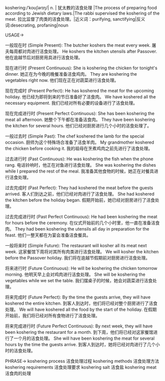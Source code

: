 koshering:/ˈkoʊʃərɪŋ/| n. | 犹太教的洁食处理 |The process of preparing food according to Jewish dietary laws.|The rabbi supervised the koshering of the meat. 拉比监督了肉类的洁食处理。|近义词：purifying, sanctifying|反义词:desecrating,  profaning|noun


USAGE->

一般现在时 (Simple Present):
The butcher koshers the meat every week.  屠夫每周都对肉进行洁食处理。
He koshers the kitchen utensils after Passover. 他在逾越节后对厨房用具进行洁食处理。


现在进行时 (Present Continuous):
She is koshering the chicken for tonight's dinner.  她正在为今晚的晚餐准备洁食鸡肉。
They are koshering the vegetables right now.  他们现在正在对蔬菜进行洁食处理。


现在完成时 (Present Perfect):
He has koshered the meat for the upcoming holiday.  他已经为即将到来的节日准备好了洁食肉。
We have koshered all the necessary equipment. 我们已经对所有必要的设备进行了洁食处理。


现在完成进行时 (Present Perfect Continuous):
She has been koshering the meat all afternoon. 她整个下午都在准备洁食肉。
They have been koshering the kitchen for several hours. 他们已经对厨房进行几个小时的洁食处理了。


一般过去时 (Simple Past):
The chef koshered the lamb for the special occasion.  厨师为这个特殊场合准备了洁食羊肉。
My grandmother koshered the chicken before cooking it. 我的祖母在烹煮鸡肉之前先进行了洁食处理。


过去进行时 (Past Continuous):
He was koshering the fish when the phone rang.  电话铃响时，他正在对鱼进行洁食处理。
She was koshering the dishes while I prepared the rest of the meal. 我准备其他食物的时候，她正在对餐具进行洁食处理。


过去完成时 (Past Perfect):
They had koshered the meat before the guests arrived.  客人们到达之前，他们已经对肉进行了洁食处理。
She had koshered the kitchen before the holiday began. 假期开始前，她已经对厨房进行了洁食处理。


过去完成进行时 (Past Perfect Continuous):
He had been koshering the meat for hours before the ceremony.  在仪式开始前的几个小时里，他一直在准备洁食肉。
They had been koshering the utensils all day in preparation for the feast. 他们一整天都在为宴会准备洁食餐具。


一般将来时 (Simple Future):
The restaurant will kosher all its meat next week.  这家餐馆下周将对其所有肉类进行洁食处理。
We will kosher the kitchen before the Passover holiday. 我们将在逾越节假期前对厨房进行洁食处理。


将来进行时 (Future Continuous):
He will be koshering the chicken tomorrow morning. 他明天早上会对鸡肉进行洁食处理。
She will be koshering the vegetables while we set the table. 我们摆桌子的时候，她会对蔬菜进行洁食处理。


将来完成时 (Future Perfect):
By the time the guests arrive, they will have koshered the entire kitchen.  到客人到达时，他们将已经对整个厨房进行了洁食处理。
We will have koshered all the food by the start of the holiday. 在假期开始前，我们将已经对所有食物进行了洁食处理。


将来完成进行时 (Future Perfect Continuous):
By next week, they will have been koshering the restaurant for a month.  到下周，他们将已经对这家餐馆进行了一个月的洁食处理。
She will have been koshering the meat for several hours by the time the guests arrive. 到客人到达时，她将已经对肉进行了几个小时的洁食处理。



PHRASE->
koshering process 洁食处理过程
koshering methods 洁食处理方法
koshering requirements 洁食处理要求
koshering salt 洁食盐
koshering meat 洁食肉的处理
